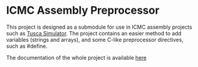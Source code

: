 # ICMC Assembly Preprocessor
This project is designed as a submodule for use in ICMC assembly projects such as [Tusca Simulator](https://github.com/lucasgpulcinelli/Tusca_Simulator). The project contains an easier method to add variables (strings and arrays), and some C-like preprocessor directives, such as #define.

The documentation of the whole project is available [here](https://github.com/lucasgpulcinelli/ICMC-assembly-preprocessor/wiki)
